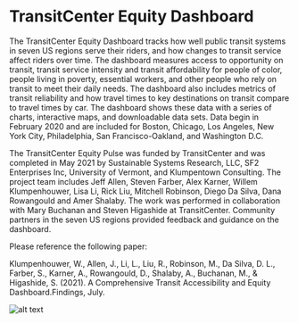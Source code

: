 # TransitCenter Equity Dashboard

The TransitCenter Equity Dashboard tracks how well public transit systems in seven US regions serve their riders, and how changes to transit service affect riders over time. The dashboard measures access to opportunity on transit, transit service intensity and transit affordability for people of color, people living in poverty, essential workers, and other people who rely on transit to meet their daily needs. The dashboard also includes metrics of transit reliability and how travel times to key destinations on transit compare to travel times by car. The dashboard shows these data with a series of charts, interactive maps, and downloadable data sets. Data begin in February 2020 and are included for Boston, Chicago, Los Angeles, New York City, Philadelphia, San Francisco-Oakland, and Washington D.C.

The TransitCenter Equity Pulse was funded by TransitCenter and was completed in May 2021 by Sustainable Systems Research, LLC, SF2 Enterprises Inc, University of Vermont, and Klumpentown Consulting. The project team includes Jeff Allen, Steven Farber, Alex Karner, Willem Klumpenhouwer, Lisa Li, Rick Liu, Mitchell Robinson, Diego Da Silva, Dana Rowangould and Amer Shalaby. The work was performed in collaboration with Mary Buchanan and Steven Higashide at TransitCenter. Community partners in the seven US regions provided feedback and guidance on the dashboard. 

Please reference the following paper:

Klumpenhouwer, W., Allen, J., Li, L., Liu, R., Robinson, M., Da Silva, D. L., Farber, S., Karner, A., Rowangould, D., Shalaby, A., Buchanan, M., & Higashide, S. (2021). A Comprehensive Transit Accessibility and Equity Dashboard.Findings, July. 


![alt text](https://github.com/diluisi/TransitCenter/blob/master/fig/TC%20Flowchart%20Full%20Detail.png "Logo Title Text 1")

